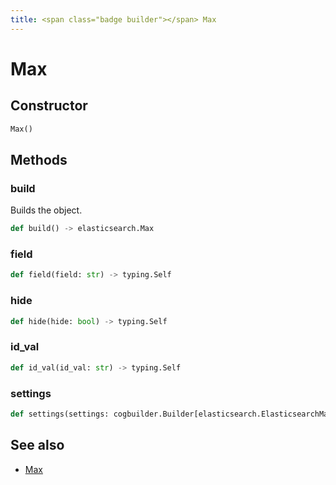 ```yaml
---
title: <span class="badge builder"></span> Max
---
```

# <span class="badge builder"></span> Max

## Constructor

```python
Max()
```
## Methods

### <span class="badge object-method"></span> build

Builds the object.

```python
def build() -> elasticsearch.Max
```

### <span class="badge object-method"></span> field

```python
def field(field: str) -> typing.Self
```

### <span class="badge object-method"></span> hide

```python
def hide(hide: bool) -> typing.Self
```

### <span class="badge object-method"></span> id_val

```python
def id_val(id_val: str) -> typing.Self
```

### <span class="badge object-method"></span> settings

```python
def settings(settings: cogbuilder.Builder[elasticsearch.ElasticsearchMaxSettings]) -> typing.Self
```

## See also

 * <span class="badge object-type-class"></span> [Max](./object-Max.md)
